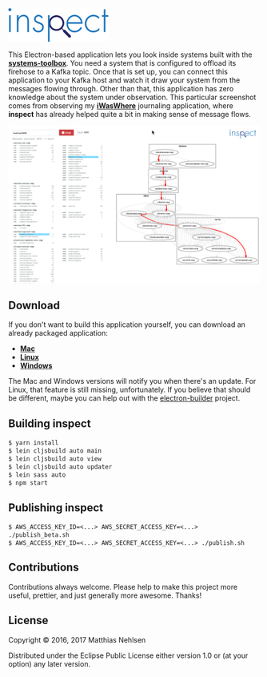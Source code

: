 <img src="./logo.svg" alt="logo" width="200px">

This Electron-based application lets you look inside systems built with the **[systems-toolbox](https://github.com/matthiasn/systems-toolbox)**. You need a system that is configured to offload its firehose to a Kafka topic. Once that is set up, you can connect this application to your Kafka host and watch it draw your system from the messages flowing through. Other than that, this application has zero knowledge about the system under observation. This particular screenshot comes from observing my **[iWasWhere](https://github.com/matthiasn/iWasWhere)** journaling application, where **inspect** has already helped quite a bit in making sense of message flows.

![Screenshot](./doc/screenshot.png)


## Download

If you don't want to build this application yourself, you can download an already packaged application:

* **[Mac](https://s3.eu-central-1.amazonaws.com/matthiasn-inspect/inspect-0.2.32.dmg)**
* **[Linux](https://s3.eu-central-1.amazonaws.com/matthiasn-inspect/inspect-0.2.32-x86_64.AppImage)**
* **[Windows](https://s3.eu-central-1.amazonaws.com/matthiasn-inspect/inspect+Setup+0.2.32.exe)**

The Mac and Windows versions will notify you when there's an update. For Linux, that feature is still missing, unfortunately. If you believe that should be different, maybe you can help out with the [electron-builder](https://github.com/electron-userland/electron-builder/issues/1138) project.


## Building inspect

    $ yarn install
    $ lein cljsbuild auto main
    $ lein cljsbuild auto view
    $ lein cljsbuild auto updater
    $ lein sass auto
    $ npm start


## Publishing inspect

    $ AWS_ACCESS_KEY_ID=<...> AWS_SECRET_ACCESS_KEY=<...> ./publish_beta.sh
    $ AWS_ACCESS_KEY_ID=<...> AWS_SECRET_ACCESS_KEY=<...> ./publish.sh


## Contributions

Contributions always welcome. Please help to make this project more useful, prettier, and just generally more awesome. Thanks! 


## License

Copyright © 2016, 2017 Matthias Nehlsen

Distributed under the Eclipse Public License either version 1.0 or (at your option) any later version.
